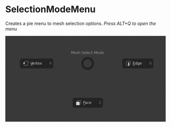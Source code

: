 # SelectionModeMenu
Creates a pie menu to mesh selection options. *Press ALT+Q to open the menu*

![](menu.png)
